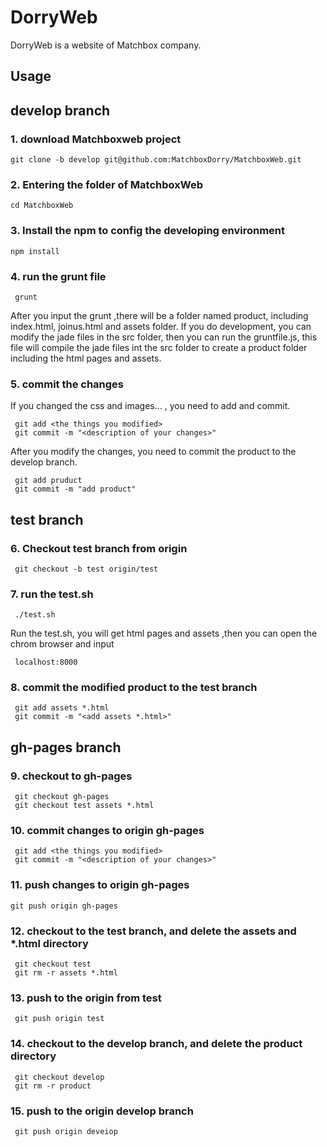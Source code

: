 # DorryWeb

DorryWeb is a website of Matchbox company.
## Usage

## develop branch
### 1. download Matchboxweb project
 ```
 git clone -b develop git@github.com:MatchboxDorry/MatchboxWeb.git
 ```
### 2. Entering the folder of MatchboxWeb
 ```
 cd MatchboxWeb
 ```
### 3. Install the npm to config the developing environment
 ```  
 npm install
 ``` 
### 4. run the grunt file
```
 grunt 
```
After you input the grunt ,there will be a folder named product, including index.html, joinus.html and assets folder. If you do development, you can modify the jade files in the src folder, then you can run the gruntfile.js, this file will compile the jade files int the src folder to create a product folder including the html pages and assets.

### 5. commit the changes
If you changed the css and images... , you need to add and commit.
```
 git add <the things you modified>
 git commit -m "<description of your changes>"
```
After you modify the changes, you need to commit the product to the develop branch.
```
 git add pruduct
 git commit -m "add product"
```
## test branch
### 6. Checkout test branch from origin
```
 git checkout -b test origin/test 
```
### 7. run the test.sh
```
 ./test.sh 
```
Run the test.sh, you will get html pages and assets ,then you can open the chrom browser and input 
```
 localhost:8000 
```
### 8. commit the modified product to the test branch
```
 git add assets *.html
 git commit -m "<add assets *.html>"
```

## gh-pages branch

### 9. checkout to gh-pages
```
 git checkout gh-pages
 git checkout test assets *.html 
```
### 10. commit changes to origin gh-pages
```
 git add <the things you modified>
 git commit -m "<description of your changes>"
```
### 11. push changes to origin gh-pages
```
git push origin gh-pages
```
### 12. checkout to the test branch, and delete the assets and *.html directory
```
 git checkout test 
 git rm -r assets *.html
```
### 13. push to the origin from test
```
 git push origin test 
```
### 14. checkout to the develop branch, and delete the product directory
```
 git checkout develop 
 git rm -r product
```
### 15. push to the origin develop branch
```
 git push origin deveiop
```
